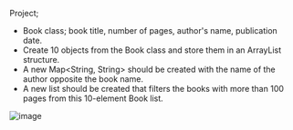 
Project;

- Book class; book title, number of pages, author's name, publication date.
- Create 10 objects from the Book class and store them in an ArrayList structure.
- A new Map<String, String> should be created with the name of the author opposite the book name.
- A new list should be created that filters the books with more than 100 pages from this 10-element Book list.

![image](https://user-images.githubusercontent.com/40757395/169373403-7c14febb-bf86-4f9b-b525-01edf628e036.png)
